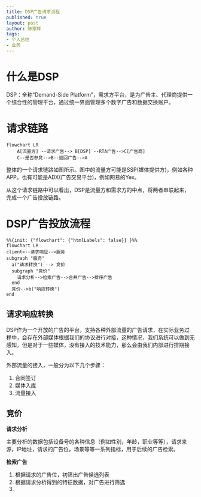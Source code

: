 ```yaml
---
title: DSP广告请求流程
published: true
layout: post
author: 陈家辉
tags:
- 个人总结
- 业务
---
```


# 什么是DSP

DSP：全称“Demand-Side Platform”，需求方平台，是为广告主、代理商提供一个综合性的管理平台，通过统一界面管理多个数字广告和数据交换账户。

# 请求链路

```mermaid
flowchart LR
    A[流量方] --请求广告--> B[DSP] --RTA广告-->C[广告商]
    C--是否参竞-->B--返回广告-->A
```

整体的一个请求链路如图所示。图中的流量方可能是SSP(媒体提供方)，例如各种APP。也有可能是ADX(广告交易平台)，例如网易的Yex。

从这个请求链路中可以看出，DSP是流量方和需求方的中点，将两者串联起来，完成一个广告投放链路。

# DSP广告投放流程

```mermaid
%%{init: {"flowchart": {"htmlLabels": false}} }%%
flowchart LR
client<--请求响应-->服务
subgraph "服务"
  a("请求转换") --> 竞价
  subgraph "竞价"
    请求分析-->检索广告-->合并广告-->排序广告
  end
  竞价-->b("响应转换")
end
```

## 请求响应转换

DSP作为一个开放的广告的平台，支持各种外部流量的广告请求，在实际业务过程中，会存在外部媒体根据我们的协议进行对接，这种情况，我们系统可以做到无感知，但是对于一些媒体，没有接入的技术能力，那么会由我们内部进行排期接入。

外部流量的接入，一般分为以下几个步骤：

1. 合同签订
2. 媒体入库
3. 流量接入

## 竞价

**请求分析**

主要分析的数据包括设备号的各种信息（例如性别，年龄，职业等等），请求来源，IP地址，请求的广告位，场景等等一系列指标，用于后续的广告检索。

**检索广告**

1. 根据请求的广告位，初筛出广告候选列表
2. 根据请求分析得到的特征数据，对广告进行筛选
3. 
